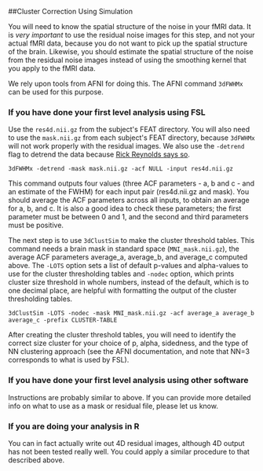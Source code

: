 ##Cluster Correction Using Simulation

You will need to know the spatial structure of the noise in your fMRI
data. It is *very important* to use the residual noise images for this
step, and not your actual fMRI data, because you do not want to pick
up the spatial structure of the brain. Likewise, you should estimate
the spatial structure of the noise from the residual noise images
instead of using the smoothing kernel that you apply to the fMRI data.

We rely upon tools from AFNI for doing this. The AFNI command `3dFWHMx`  can be used for this purpose. 

### If you have done your first level analysis using FSL
Use the `res4d.nii.gz` from the subject's FEAT directory. You will also need to use the `mask.nii.gz` from each subject's FEAT directory, because `3dFWHMx` will not work properly with the residual images. We also use the `-detrend` flag to detrend the data because [Rick Reynolds says so](https://afni.nimh.nih.gov/afni/community/board/read.php?1,150464,150469#msg-150469).

`3dFWHMx -detrend -mask mask.nii.gz -acf NULL -input res4d.nii.gz`

This command outputs four values (three ACF parameters - a, b and c -  and an estimate
of the FWHM) for each input pair (res4d.nii.gz and mask). You should
average the ACF parameters across all inputs, to obtain an average for a, b, and c. It is also a good idea to check these parameters; the first parameter must be between 0 and 1, and the second and third parameters must be positive.

The next step is to use `3dClustSim` to make the cluster threshold
tables. This command needs a brain mask in standard space (`MNI_mask.nii.gz`), the average ACF parameters average_a, average_b, and average_c computed above. 
The `-LOTS` option sets a list of default p-values and alpha-values to use for the cluster thresholding tables and `-nodec` option, which prints cluster size threshold in whole numbers, instead of the default, which is to one decimal place, are helpful with formatting the output of the cluster thresholding tables.

`3dClustSim -LOTS -nodec -mask MNI_mask.nii.gz -acf average_a average_b average_c -prefix CLUSTER-TABLE`


After creating the cluster threshold tables, you will need to identify
the correct size cluster for your choice of p, alpha, sidedness, and
the type of NN clustering approach (see the AFNI documentation, and
note that NN=3 corresponds to what is used by FSL).

### If you have done your first level analysis using other software
Instructions are probably similar to above. If you can provide more detailed info on what to use as a mask or residual file, please let us know.

### If you are doing your analysis in R 
You can in fact actually write out 4D residual images, although 4D output has not been tested really well. You could apply a similar procedure to that described above.
